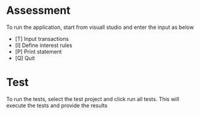 # Assessment
To run the application, start from visuall studio and enter the input as below
* [T] Input transactions 
* [I] Define interest rules
* [P] Print statement
* [Q] Quit

# Test
To run the tests, select the test project and click run all tests. This will execute the tests and provide the results
